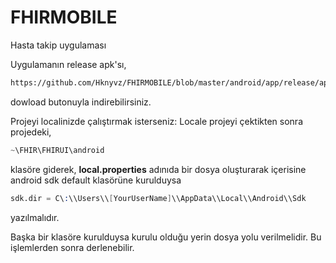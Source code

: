 # FHIRMOBILE
Hasta takip uygulaması

Uygulamanın release apk'sı, 
```sh
https://github.com/Hknyvz/FHIRMOBILE/blob/master/android/app/release/app-release.apk
```
dowload butonuyla indirebilirsiniz.

Projeyi localinizde çalıştırmak isterseniz:
Locale projeyi çektikten sonra projedeki,
```s
~\FHIR\FHIRUI\android
```
klasöre giderek, 
**local.properties** adınıda bir dosya oluşturarak içerisine android sdk default klasörüne kurulduysa 
```s
sdk.dir = C\:\\Users\\[YourUserName]\\AppData\\Local\\Android\\Sdk
```
yazılmalıdır.

Başka bir klasöre kurulduysa kurulu olduğu yerin dosya yolu verilmelidir. Bu işlemlerden sonra derlenebilir.
